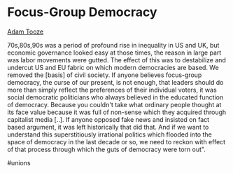 # Focus-Group Democracy

[Adam Tooze](https://youtu.be/cEfidHcITVE?t=748)

70s,80s,90s was a period of profound rise in inequality in US and UK,
but economic governance looked easy at those times, the reason in
large part was labor movements were gutted. The effect of this was to
destabilize and undercut US and EU fabric on which modern democracies
are based. We removed the [basis] of civil society. If anyone believes
focus-group democracy, the curse of our present, is not enough, that
leaders should do more than simply reflect the preferences of their
individual voters, it was social democratic politicians who always
believed in the educated function of democracy. Because you couldn't
take what ordinary people thought at its face value because it was
full of non-sense which they acquired through capitalist media
[..]. If anyone opposed fake news and insisted on fact based argument,
it was left historically that did that. And if we want to understand
this superstitiously irrational politics which flooded into the space
of democracy in the last decade or so, we need to reckon with effect
of that process through which the guts of democracy were torn out".

\#unions

